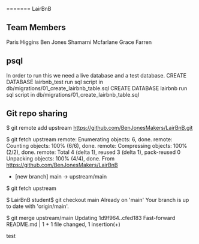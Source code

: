=======
LairBnB

## Team Members
Paris Higgins
Ben Jones
Shamarni Mcfarlane
Grace Farren

## psql
In order to run this we need a live database and a test database.
CREATE DATABASE lairbnb_test
run sql script in db/migrations/01_create_lairbnb_table.sql
CREATE DATABASE lairbnb
run sql script in db/migrations/01_create_lairbnb_table.sql


## Git repo sharing
$ git remote add upstream https://github.com/BenJonesMakers/LairBnB.git

$ git fetch upstream
  remote: Enumerating objects: 6, done.
  remote: Counting objects: 100% (6/6), done.
  remote: Compressing objects: 100% (2/2), done.
  remote: Total 4 (delta 1), reused 3 (delta 1), pack-reused 0
  Unpacking objects: 100% (4/4), done.
  From https://github.com/BenJonesMakers/LairBnB
  * [new branch]      main       -> upstream/main

$ git fetch upstream

$ LairBnB student$ git checkout main
  Already on 'main'
  Your branch is up to date with 'origin/main'.

$ git merge upstream/main
  Updating 1d9f964..cfed183
  Fast-forward
  README.md | 1 +
  1 file changed, 1 insertion(+)

test
